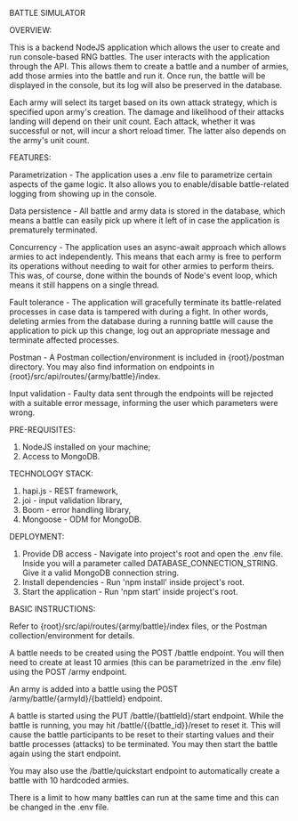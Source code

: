 BATTLE SIMULATOR

OVERVIEW:

This is a backend NodeJS application which allows the user to
create and run console-based RNG battles.
The user interacts with the application through the API.
This allows them to create a battle and a number of armies,
add those armies into the battle and run it.
Once run, the battle will be displayed in the console, but its
log will also be preserved in the database.

Each army will select its target based on its own attack
strategy, which is specified upon army's creation. The damage
and likelihood of their attacks landing will depend on their
unit count. Each attack, whether it was successful or not,
will incur a short reload timer. The latter also depends on
the army's unit count.

FEATURES:

Parametrization - The application uses a .env file to
parametrize certain aspects of the game logic. It also allows
you to enable/disable battle-related logging from showing up
in the console.

Data persistence - All battle and army data is stored in
the database, which means a battle can easily pick up
where it left of in case the application is prematurely
terminated.

Concurrency - The application uses an async-await approach
which allows armies to act independently. This means that
each army is free to perform its operations without needing
to wait for other armies to perform theirs. This was, of
course, done within the bounds of Node's event loop, which
means it still happens on a single thread.

Fault tolerance - The application will gracefully terminate
its battle-related processes in case data is tampered with
during a fight. In other words, deleting armies from the
database during a running battle will cause the application
to pick up this change, log out an appropriate message and
terminate affected processes.

Postman - A Postman collection/environment is included
in {root}/postman directory. You may also find information
on endpoints in {root}/src/api/routes/{army/battle}/index.

Input validation - Faulty data sent through the endpoints
will be rejected with a suitable error message, informing
the user which parameters were wrong.


PRE-REQUISITES:
1. NodeJS installed on your machine;
2. Access to MongoDB.

TECHNOLOGY STACK:
1. hapi.js - REST framework,
2. joi - input validation library,
3. Boom - error handling library,
4. Mongoose - ODM for MongoDB.

DEPLOYMENT:
1. Provide DB access -
Navigate into project's root and open the .env file.
Inside you will a parameter called DATABASE_CONNECTION_STRING.
Give it a valid MongoDB connection string.
2. Install dependencies -
Run 'npm install' inside project's root.
3. Start the application -
Run 'npm start' inside project's root.

BASIC INSTRUCTIONS:

Refer to {root}/src/api/routes/{army/battle}/index files,
or the Postman collection/environment for details.

A battle needs to be created using the POST /battle endpoint.
You will then need to create at least 10 armies (this can be
parametrized in the .env file) using the POST /army endpoint.

An army is added into a battle using the
POST /army/battle/{armyId}/{battleId} endpoint.

A battle is started using the PUT /battle/{battleId}/start
endpoint. While the battle is running, you may hit
/battle/{{battle_id}}/reset to reset it. This will cause
the battle participants to be reset to their starting values
and their battle processes (attacks) to be terminated. You
may then start the battle again using the start endpoint.

You may also use the /battle/quickstart endpoint to
automatically create a battle with 10 hardcoded armies.

There is a limit to how many battles can run at the same time
and this can be changed in the .env file.

